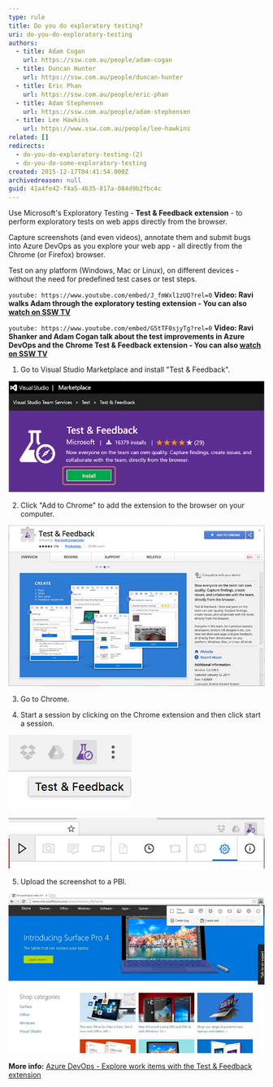 ```yaml
---
type: rule
title: Do you do exploratory testing?
uri: do-you-do-exploratory-testing
authors:
  - title: Adam Cogan
    url: https://ssw.com.au/people/adam-cogan
  - title: Duncan Hunter
    url: https://ssw.com.au/people/duncan-hunter
  - title: Eric Phan
    url: https://ssw.com.au/people/eric-phan
  - title: Adam Stephensen
    url: https://ssw.com.au/people/adam-stephensen
  - title: Lee Hawkins
    url: https://www.ssw.com.au/people/lee-hawkins
related: []
redirects:
  - do-you-do-exploratory-testing-(2)
  - do-you-do-some-exploratory-testing
created: 2015-12-17T04:41:54.000Z
archivedreason: null
guid: 41a4fe42-f4a5-4635-817a-084d9b2fbc4c
---
```


Use Microsoft's Exploratory Testing - **Test & Feedback extension** - to perform exploratory tests on web apps directly from the browser.

Capture screenshots (and even videos), annotate them and submit bugs into Azure DevOps as you explore your web app - all directly from the Chrome (or Firefox) browser. 

Test on any platform (Windows, Mac or Linux), on different devices - without the need for predefined test cases or test steps. 

<!--endintro-->

`youtube: https://www.youtube.com/embed/J_fmWxl1zUQ?rel=0`
**Video: Ravi walks Adam through the exploratory testing extension - You can also [watch on SSW TV](http://tv.ssw.com/6664/exploratory-testing-extension-for-visual-studio-adam-cogans-interview-with-ravi-shanker)** 

`youtube: https://www.youtube.com/embed/G5tTF0sjyTg?rel=0`
**Video: Ravi Shanker and Adam Cogan talk about the test improvements in Azure DevOps and the Chrome Test & Feedback extension  - You can also [watch on SSW TV](https://tv.ssw.com/6873/vs-test-feedback-chrome-extension-with-product-owner-ravi-shanker-microsoft-seattle-2017)** 

1. Go to Visual Studio Marketplace and install "Test & Feedback". 
      
  ![Figure: Microsoft Test & Feedback (was Exploratory Testing) extension](exploratory-test-extension-install.png)  

2. Click "Add to Chrome" to add the extension to the browser on your computer. 
      
  ![Figure: Chrome Web Store page for Test & Feedback extension](exploratory-test-extension-add.png)  

3. Go to Chrome.

4. Start a session by clicking on the Chrome extension and then click start a session. 
      
  ![Figure: Chrome extension icon](exploratory-test-extension-icon.png)  

  ![Figure: Test & Feedback start session button](exploratory-test-extension-start.png)  

5. Upload the screenshot to a PBI. 
          
  ![Figure: PBI in Azure DevOps showing the screenshot](pbi-screenshot.jpg)  

**More info:** [Azure DevOps - Explore work items with the Test & Feedback extension](https://docs.microsoft.com/en-us/azure/devops/test/explore-workitems-exploratory-testing)
